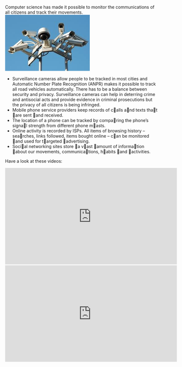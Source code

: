 Computer science has made it possible to monitor the communications of all citizens and track their movements.
![](.guides/img/drone.png)

- Surveillance cameras allow people to be tracked in most cities and Automatic Number Plate Recognition (ANPR) makes it possible to track all road vehicles automatically. There has to be a balance between security and privacy. Surveillance cameras can help in deterring crime and antisocial acts and provide evidence in criminal prosecutions but the privacy of all citizens is being infringed.
- Mobile phone service providers keep records of calls and texts that are sent and received.
- The location of a phone can be tracked by comparing the phone’s signal strength from different phone masts.
- Online activity is recorded by ISPs. All items of browsing history – searches, links followed, items bought online – can be monitored and used for targeted advertising.
- Social networking sites store a vast amount of information about our movements, communications, habits and activities.

Have a look at these videos:
<iframe width="560" height="315" src="https://www.youtube.com/embed/HSjEAffjPJU" frameborder="0" allowfullscreen></iframe>

<iframe width="560" height="315" src="https://www.youtube.com/embed/8gR7PNwWqL0" frameborder="0" allowfullscreen></iframe>